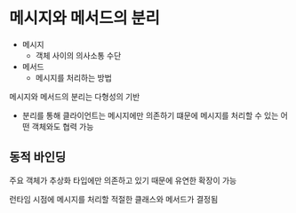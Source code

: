 # 메시지와 메서드의 분리

-   메시지
    -   객체 사이의 의사소통 수단
-   메서드
    -   메시지를 처리하는 방법

메시지와 메서드의 분리는 다형성의 기반

-   분리를 통해 클라이언트는 메시지에만 의존하기 떄문에 메시지를 처리할 수 있는 어떤 객체와도 협력 가능

## 동적 바인딩

주요 객체가 추상화 타입에만 의존하고 있기 때문에 유연한 확장이 가능

런타임 시점에 메시지를 처리할 적절한 클래스와 메서드가 결정됨
